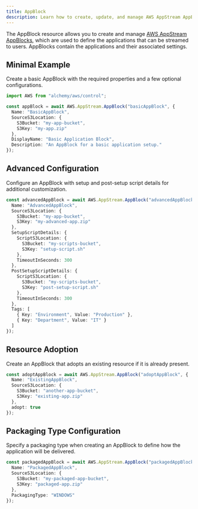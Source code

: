 ```yaml
---
title: AppBlock
description: Learn how to create, update, and manage AWS AppStream AppBlocks using Alchemy Cloud Control.
---
```


The AppBlock resource allows you to create and manage [AWS AppStream AppBlocks](https://docs.aws.amazon.com/appstream/latest/userguide/), which are used to define the applications that can be streamed to users. AppBlocks contain the applications and their associated settings.

## Minimal Example

Create a basic AppBlock with the required properties and a few optional configurations.

```ts
import AWS from "alchemy/aws/control";

const appBlock = await AWS.AppStream.AppBlock("basicAppBlock", {
  Name: "BasicAppBlock",
  SourceS3Location: {
    S3Bucket: "my-app-bucket",
    S3Key: "my-app.zip"
  },
  DisplayName: "Basic Application Block",
  Description: "An AppBlock for a basic application setup."
});
```

## Advanced Configuration

Configure an AppBlock with setup and post-setup script details for additional customization.

```ts
const advancedAppBlock = await AWS.AppStream.AppBlock("advancedAppBlock", {
  Name: "AdvancedAppBlock",
  SourceS3Location: {
    S3Bucket: "my-app-bucket",
    S3Key: "my-advanced-app.zip"
  },
  SetupScriptDetails: {
    ScriptS3Location: {
      S3Bucket: "my-scripts-bucket",
      S3Key: "setup-script.sh"
    },
    TimeoutInSeconds: 300
  },
  PostSetupScriptDetails: {
    ScriptS3Location: {
      S3Bucket: "my-scripts-bucket",
      S3Key: "post-setup-script.sh"
    },
    TimeoutInSeconds: 300
  },
  Tags: [
    { Key: "Environment", Value: "Production" },
    { Key: "Department", Value: "IT" }
  ]
});
```

## Resource Adoption

Create an AppBlock that adopts an existing resource if it is already present.

```ts
const adoptAppBlock = await AWS.AppStream.AppBlock("adoptAppBlock", {
  Name: "ExistingAppBlock",
  SourceS3Location: {
    S3Bucket: "another-app-bucket",
    S3Key: "existing-app.zip"
  },
  adopt: true
});
```

## Packaging Type Configuration

Specify a packaging type when creating an AppBlock to define how the application will be delivered.

```ts
const packagedAppBlock = await AWS.AppStream.AppBlock("packagedAppBlock", {
  Name: "PackagedAppBlock",
  SourceS3Location: {
    S3Bucket: "my-packaged-app-bucket",
    S3Key: "packaged-app.zip"
  },
  PackagingType: "WINDOWS"
});
```